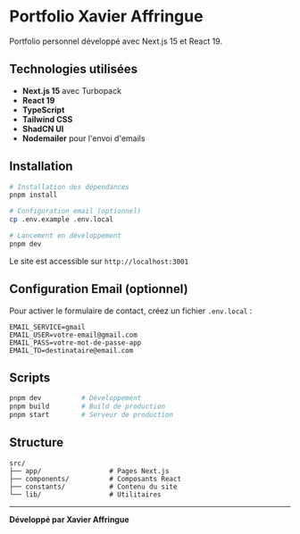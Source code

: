 # Portfolio Xavier Affringue

Portfolio personnel développé avec Next.js 15 et React 19.

## Technologies utilisées

- **Next.js 15** avec Turbopack
- **React 19**
- **TypeScript**
- **Tailwind CSS**
- **ShadCN UI**
- **Nodemailer** pour l'envoi d'emails

## Installation

```bash
# Installation des dépendances
pnpm install

# Configuration email (optionnel)
cp .env.example .env.local

# Lancement en développement
pnpm dev
```

Le site est accessible sur `http://localhost:3001`

## Configuration Email (optionnel)

Pour activer le formulaire de contact, créez un fichier `.env.local` :

```env
EMAIL_SERVICE=gmail
EMAIL_USER=votre-email@gmail.com
EMAIL_PASS=votre-mot-de-passe-app
EMAIL_TO=destinataire@email.com
```

## Scripts

```bash
pnpm dev          # Développement
pnpm build        # Build de production
pnpm start        # Serveur de production
```

## Structure

```
src/
├── app/                 # Pages Next.js
├── components/          # Composants React
├── constants/           # Contenu du site
└── lib/                 # Utilitaires
```

---

**Développé par Xavier Affringue**
